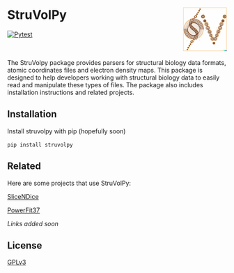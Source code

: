 
# StruVolPy <img src="./.logo.png" width="100" align="right">

[![Pytest](https://github.com/hllelli2/struvolpy_pkg/actions/workflows/run_test.yml/badge.svg)](https://github.com/hllelli2/struvolpy_pkg/actions/workflows/run_test.yml?event=push)


\
\
The StruVolpy package provides parsers for structural biology data formats, atomic coordinates files and electron density maps. This package is designed to help developers working with structural biology data to easily read and manipulate these types of files. The package also includes installation instructions and related projects.






## Installation

Install struvolpy with pip (hopefully soon)

```
pip install struvolpy
```
    
## Related

Here are some projects that use StruVolPy:


[SliceNDice]()

[PowerFit37]()

*Links added soon*


## License

[GPLv3](https://www.gnu.org/licenses/gpl-3.0.en.html)